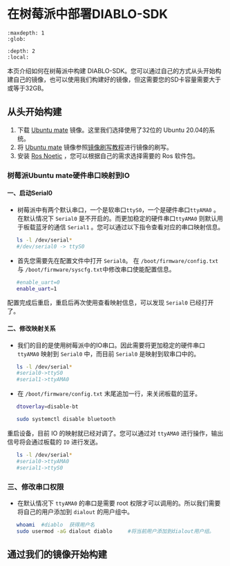 # 在树莓派中部署DIABLO-SDK


```{toctree}
:maxdepth: 1
:glob:
```


```{contents} 目录
:depth: 2
:local:
```

本页介绍如何在树莓派中构建 DIABLO-SDK。您可以通过自己的方式从头开始构建自己的镜像，也可以使用我们构建好的镜像，但这需要您的SD卡容量需要大于或等于32GB。

## 从头开始构建

1. 下载 [Ubuntu mate](https://ubuntu-mate.org/download/armhf/focal/thanks/?method=torrent) 镜像。这里我们选择使用了32位的 Ubuntu 20.04的系统。
2. 将 [Ubuntu mate](https://ubuntu-mate.org/download/armhf/focal/thanks/?method=torrent) 镜像参照[镜像刷写教程](./Flash-image)进行镜像的刷写。
3. 安装 [Ros Noetic](./Build-Dependencies.md) ，您可以根据自己的需求选择需要的 Ros 软件包。

### 树莓派Ubuntu mate硬件串口映射到IO

  #### 一、启动Serial0
 - 树莓派中有两个默认串口，一个是软串口`ttyS0`，一个是硬件串口`ttyAMA0` 。在默认情况下 `Serial0` 是不开启的。而更加稳定的硬件串口`ttyAMA0` 则默认用于板载蓝牙的通信 `Serial1` 。您可以通过以下指令查看对应的串口映射信息。
 ```bash
	ls -l /dev/serial*
	#/dev/serial0 -> ttyS0
 ```
- 首先您需要先在配置文件中打开 `Serial0`。
  在 `/boot/firmware/config.txt` 与 `/boot/firmware/syscfg.txt`中修改串口使能配置信息。
 ```bash
	#enable_uart=0
	enable_uart=1
 ```
配置完成后重启，重启后再次使用查看映射信息，可以发现 `Serial0` 已经打开了。

 #### 二、修改映射关系
  - 我们的目的是使用树莓派中的IO串口。因此需要将更加稳定的硬件串口`ttyAMA0` 映射到 `Serial0` 中，而目前 `Serial0` 是映射到软串口中的。
 ```bash
	ls -l /dev/serial*
	#serial0->ttyS0
	#serial1->ttyAMA0
 ```
-  在 `/boot/firmware/config.txt` 末尾追加一行，来关闭板载的蓝牙。
 ```bash
	dtoverlay=disable-bt
 ```

 ```bash
	sudo systemctl disable bluetooth
 ```
重启设备，目前 IO 的映射就已经对调了。您可以通过对 `ttyAMA0` 进行操作，输出信号将会通过板载的 `IO` 进行发送。
 ```bash
	ls -l /dev/serial*
	#serial0->ttyAMA0
	#serial1->ttyS0
 ```

 ### 三、修改串口权限

- 在默认情况下 `ttyAMA0` 的串口是需要 root 权限才可以调用的。所以我们需要将自己的用户添加到 `dialout` 的用户组中。

 ```bash
	whoami 	#diablo  获得用户名
	sudo usermod -aG dialout diablo 	#将当前用户添加到dialout用户组。
 ```



## 通过我们的镜像开始构建

